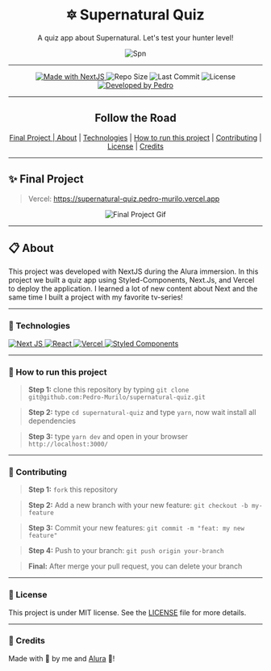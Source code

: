 <h1 align="center">🔯 Supernatural Quiz</h1>
<p align="center">A quiz app about Supernatural. Let's test your hunter level!</p> 

<div align="center">

  ![Spn](https://uploads.spiritfanfiction.com/fanfics/historias/201410/fanfiction-supernatural-the-road-so-far-2590750,121020142157.png)
  
</div>


---
<p align="center" width="300">

<a href="https://nextjs.org">
  <img alt="Made with NextJS" src="https://img.shields.io/badge/Made%20with-next.js-000?style=for-the-badge&logo=Next.js" />
</a>

  <img alt="Repo Size" src="https://img.shields.io/github/repo-size/pedro-murilo/supernatural-quiz?color=000&style=for-the-badge">
  
  <img alt="Last Commit" src="https://img.shields.io/github/last-commit/pedro-murilo/supernatural-quiz?color=000&style=for-the-badge">
  
  <img alt="License" src="https://img.shields.io/github/license/pedro-murilo/supernatural-quiz?color=000&style=for-the-badge"/>
  
  <a href="https://github.com/Pedro-Murilo/">
    <img alt="Developed by Pedro" src="https://img.shields.io/badge/Dev-Pedro-%3498db?color=000&style=for-the-badge">
  </a>
</p>

---
<div align="center">
  <h2>Follow the Road</h2> 
  <a href="#-final-project">Final Project |
  <a href="#-about">About</a> |
  <a href="#-technologies">Technologies</a> |
  <a href="#-how-to-run-this-project">How to run this project</a> |
  <a href="#-contributing">Contributing</a> |
  <a href="#-license">License</a> |
  <a href="#-credits">Credits</a>
</div>

---
## ✨ Final Project
> Vercel: https://supernatural-quiz.pedro-murilo.vercel.app

<p align="center">
  
<img alt="Final Project Gif" src="https://github.com/Pedro-Murilo/supernatural-quiz/blob/main/.github/spn-final.gif" />
  
</p>

---
## 📋 About
This project was developed with NextJS during the Alura immersion. In this project we built a quiz app using Styled-Components, Next.Js, and Vercel to deploy the application.
I learned a lot of new content about Next and the same time I built a project with my favorite tv-series! 

---
### 🚀 Technologies
> <a href="https://nextjs.org">
 <img alt="Next JS" src="https://img.shields.io/badge/next%20js%20-%23000000.svg?&style=for-the-badge&logo=next.js&logoColor=white"/>
</a>
<a href="https://reactjs.org">
  <img alt="React" src="https://img.shields.io/badge/React-20232A?style=for-the-badge&logo=react&logoColor=61DAFB" />
 </a> 
<a href="https://vercel.com/">
 <img alt="Vercel" src="https://img.shields.io/badge/vercel%20-%23000000.svg?&style=for-the-badge&logo=vercel&logoColor=white"/>
</a>
<a href="https://styled-components.com">
 <img alt="Styled Components" src="https://img.shields.io/badge/-Styled_Components-db7092?style=for-the-badge&logo=styled-components&logoColor=000" />
</a>

---
### 📲 How to run this project
> <strong>Step 1:</strong> clone this repository by typing `git clone git@github.com:Pedro-Murilo/supernatural-quiz.git`

> <strong>Step 2:</strong> type `cd supernatural-quiz` and type `yarn`, now wait install all dependencies

> <strong>Step 3:</strong> type `yarn dev` and open in your browser `http://localhost:3000/`

---
### 🌱 Contributing
> <strong>Step 1:</strong> `fork` this repository

> <strong>Step 2:</strong> Add a new branch with your new feature: `git checkout -b my-feature`

> <strong>Step 3:</strong> Commit your new features: `git commit -m "feat: my new feature"`

> <strong>Step 4:</strong> Push to your branch: `git push origin your-branch`

> <strong>Final:</strong> After merge your pull request, you can delete your branch

---
### 📄 License
This project is under MIT license. See the [LICENSE](https://github.com/Pedro-Murilo/supernatural-quiz/blob/main/LICENSE) file for more details.

---
### 🔵 Credits
Made with 💜 by me and [Alura](https://github.com/alura-cursos) 💙!

